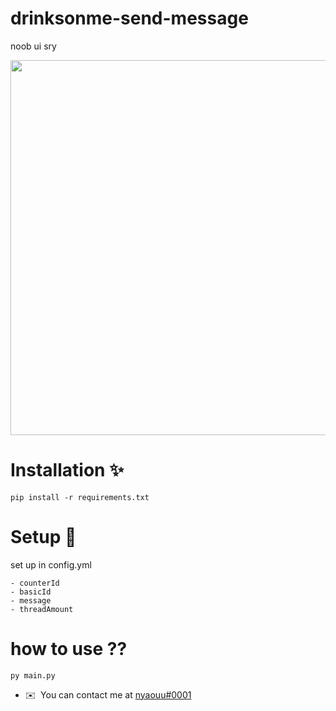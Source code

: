 # drinksonme-send-message
noob ui sry

<img src="https://cdn.discordapp.com/attachments/1087353486313795584/1098321377745960980/2023-04-20_01-44-13_online-video-cutter.com_1.gif" width="600" height="600">

# Installation ✨
```
pip install -r requirements.txt
```

# Setup 🔅
set up in config.yml
```
- counterId
- basicId
- message
- threadAmount
```

# how to use ??
```
py main.py
```

* ✉️  You can contact me at [nyaouu#0001](https://discord.com/users/1002080893852188694)
